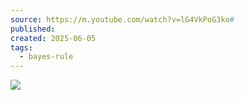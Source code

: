 ```yaml
---
source: https://m.youtube.com/watch?v=lG4VkPoG3ko#
published: 
created: 2025-06-05
tags:
  - bayes-rule
---
```

![](https://www.youtube.com/watch?v=lG4VkPoG3ko)